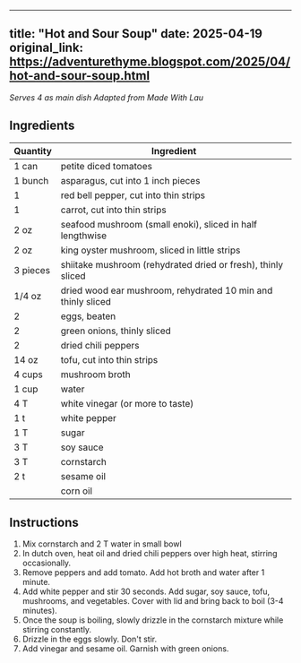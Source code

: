 <!-- filepath: /home/zacox/code/blogspot/adventurethyme/posts/2025-04-19-hot-and-sour-soup-fixed.md -->
---
title: "Hot and Sour Soup"
date: 2025-04-19
original_link: https://adventurethyme.blogspot.com/2025/04/hot-and-sour-soup.html
---

_Serves 4 as main dish_
_Adapted from Made With Lau_

## Ingredients

| Quantity | Ingredient |
| -------- | ---------- |
| 1 can | petite diced tomatoes |
| 1 bunch | asparagus, cut into 1 inch pieces |
| 1 | red bell pepper, cut into thin strips |
| 1 | carrot, cut into thin strips |
| 2 oz | seafood mushroom (small enoki), sliced in half lengthwise |
| 2 oz | king oyster mushroom, sliced in little strips |
| 3 pieces | shiitake mushroom (rehydrated dried or fresh), thinly sliced |
| 1/4 oz | dried wood ear mushroom, rehydrated 10 min and thinly sliced |
| 2 | eggs, beaten |
| 2 | green onions, thinly sliced |
| 2 | dried chili peppers |
| 14 oz | tofu, cut into thin strips |
| 4 cups | mushroom broth |
| 1 cup | water |
| 4 T | white vinegar (or more to taste) |
| 1 t | white pepper |
| 1 T | sugar |
| 3 T | soy sauce |
| 3 T | cornstarch |
| 2 t | sesame oil |
| | corn oil |

## Instructions

1. Mix cornstarch and 2 T water in small bowl
2. In dutch oven, heat oil and dried chili peppers over high heat, stirring occasionally.
3. Remove peppers and add tomato. Add hot broth and water after 1 minute.
4. Add white pepper and stir 30 seconds. Add sugar, soy sauce, tofu, mushrooms, and vegetables. Cover with lid and bring back to boil (3-4 minutes).
5. Once the soup is boiling, slowly drizzle in the cornstarch mixture while stirring constantly.
6. Drizzle in the eggs slowly. Don't stir.
7. Add vinegar and sesame oil. Garnish with green onions.
